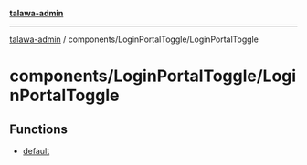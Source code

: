 [**talawa-admin**](../../../README.md)

***

[talawa-admin](../../../README.md) / components/LoginPortalToggle/LoginPortalToggle

# components/LoginPortalToggle/LoginPortalToggle

## Functions

- [default](functions/default.md)
